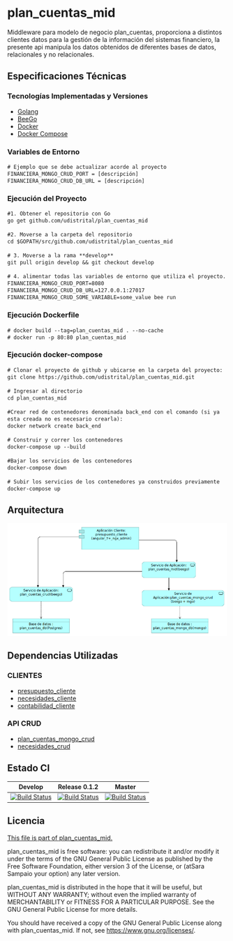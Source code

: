 # plan_cuentas_mid

Middleware para modelo de negocio plan_cuentas, proporciona a distintos clientes datos para la gestión de la información del sistemas financiero, la presente api manipula los datos obtenidos de diferentes bases de datos, relacionales y no relacionales.

## Especificaciones Técnicas

### Tecnologías Implementadas y Versiones

- [Golang](https://github.com/udistrital/introduccion_oas/blob/master/instalacion_de_herramientas/golang.md)
- [BeeGo](https://github.com/udistrital/introduccion_oas/blob/master/instalacion_de_herramientas/beego.md)
- [Docker](https://docs.docker.com/engine/install/ubuntu/)
- [Docker Compose](https://docs.docker.com/compose/)

### Variables de Entorno

```shell
# Ejemplo que se debe actualizar acorde al proyecto
FINANCIERA_MONGO_CRUD_PORT = [descripción]
FINANCIERA_MONGO_CRUD_DB_URL = [descripción]
```

### Ejecución del Proyecto

```shell
#1. Obtener el repositorio con Go
go get github.com/udistrital/plan_cuentas_mid

#2. Moverse a la carpeta del repositorio
cd $GOPATH/src/github.com/udistrital/plan_cuentas_mid

# 3. Moverse a la rama **develop**
git pull origin develop && git checkout develop

# 4. alimentar todas las variables de entorno que utiliza el proyecto.
FINANCIERA_MONGO_CRUD_PORT=8080 FINANCIERA_MONGO_CRUD_DB_URL=127.0.0.1:27017 FINANCIERA_MONGO_CRUD_SOME_VARIABLE=some_value bee run
```

### Ejecución Dockerfile

```shell
# docker build --tag=plan_cuentas_mid . --no-cache
# docker run -p 80:80 plan_cuentas_mid
```

### Ejecución docker-compose

```shell
# Clonar el proyecto de github y ubicarse en la carpeta del proyecto:
git clone https://github.com/udistrital/plan_cuentas_mid.git

# Ingresar al directorio
cd plan_cuentas_mid

#Crear red de contenedores denominada back_end con el comando (si ya esta creada no es necesario crearla):
docker network create back_end

# Construir y correr los contenedores
docker-compose up --build

#Bajar los servicios de los contenedores
docker-compose down

# Subir los servicios de los contenedores ya construidos previamente
docker-compose up
```

## Arquitectura

![](arquitectura.png)

## Dependencias Utilizadas

### CLIENTES

- [presupuesto_cliente](https://github.com/udistrital/presupuesto_cliente)
- [necesidades_cliente](https://github.com/udistrital/necesidades_cliente)
- [contabilidad_cliente](https://github.com/udistrital/contabilidad_cliente)

### API CRUD

- [plan_cuentas_mongo_crud](https://github.com/udistrital/plan_cuentas_mongo_crud)
- [necesidades_crud](https://github.com/udistrital/necesidades_crud)

## Estado CI

| Develop | Release 0.1.2 | Master |
| -- | -- | -- |
| [![Build Status](https://hubci.portaloas.udistrital.edu.co/api/badges/udistrital/plan_cuentas_mid/status.svg?ref=refs/heads/develop)](https://hubci.portaloas.udistrital.edu.co/udistrital/plan_cuentas_mid) | [![Build Status](https://hubci.portaloas.udistrital.edu.co/api/badges/udistrital/plan_cuentas_mid/status.svg?ref=refs/heads/release/0.1.2)](https://hubci.portaloas.udistrital.edu.co/udistrital/plan_cuentas_mid) | [![Build Status](https://hubci.portaloas.udistrital.edu.co/api/badges/udistrital/plan_cuentas_mid/status.svg?ref=refs/heads/master)](https://hubci.portaloas.udistrital.edu.co/udistrital/plan_cuentas_mid) |

## Licencia

[This file is part of plan_cuentas_mid.](LICENSE)

plan_cuentas_mid is free software: you can redistribute it and/or modify it under the terms of the GNU General Public License as published by the Free Software Foundation, either version 3 of the License, or (atSara Sampaio your option) any later version.

plan_cuentas_mid is distributed in the hope that it will be useful, but WITHOUT ANY WARRANTY; without even the implied warranty of MERCHANTABILITY or FITNESS FOR A PARTICULAR PURPOSE. See the GNU General Public License for more details.

You should have received a copy of the GNU General Public License along with plan_cuentas_mid. If not, see https://www.gnu.org/licenses/.
